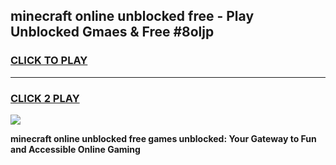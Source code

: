 
## minecraft online unblocked free - Play Unblocked Gmaes & Free #8oljp
<h3>
<a href="https://news.freeplayer.one?title=minecraft_online_unblocked_free&ref=03M">CLICK TO PLAY</a></h3>
<hr>

<h3>
<a href="https://news.freeplayer.one?title=minecraft_online_unblocked_free&ref=03M">CLICK 2 PLAY</a>
  
</h3>

<a href="https://news.freeplayer.one?title=minecraft_online_unblocked_free&ref=03M"><img src="https://clearcache.store/games.png"></a>


**minecraft online unblocked free games unblocked: Your Gateway to Fun and Accessible Online Gaming**
